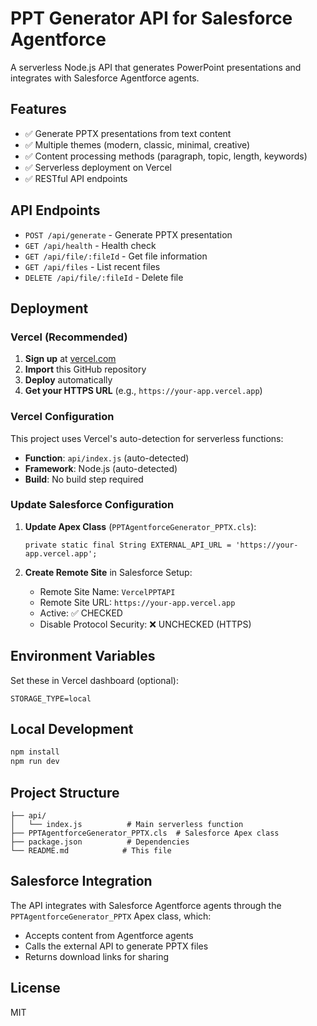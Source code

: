 # PPT Generator API for Salesforce Agentforce

A serverless Node.js API that generates PowerPoint presentations and integrates with Salesforce Agentforce agents.

## Features

- ✅ Generate PPTX presentations from text content
- ✅ Multiple themes (modern, classic, minimal, creative)
- ✅ Content processing methods (paragraph, topic, length, keywords)
- ✅ Serverless deployment on Vercel
- ✅ RESTful API endpoints

## API Endpoints

- `POST /api/generate` - Generate PPTX presentation
- `GET /api/health` - Health check
- `GET /api/file/:fileId` - Get file information
- `GET /api/files` - List recent files
- `DELETE /api/file/:fileId` - Delete file

## Deployment

### Vercel (Recommended)

1. **Sign up** at [vercel.com](https://vercel.com)
2. **Import** this GitHub repository
3. **Deploy** automatically
4. **Get your HTTPS URL** (e.g., `https://your-app.vercel.app`)

### Vercel Configuration

This project uses Vercel's auto-detection for serverless functions:
- **Function**: `api/index.js` (auto-detected)
- **Framework**: Node.js (auto-detected)
- **Build**: No build step required

### Update Salesforce Configuration

1. **Update Apex Class** (`PPTAgentforceGenerator_PPTX.cls`):
   ```apex
   private static final String EXTERNAL_API_URL = 'https://your-app.vercel.app';
   ```

2. **Create Remote Site** in Salesforce Setup:
   - Remote Site Name: `VercelPPTAPI`
   - Remote Site URL: `https://your-app.vercel.app`
   - Active: ✅ CHECKED
   - Disable Protocol Security: ❌ UNCHECKED (HTTPS)

## Environment Variables

Set these in Vercel dashboard (optional):

```
STORAGE_TYPE=local
```

## Local Development

```bash
npm install
npm run dev
```

## Project Structure

```
├── api/
│   └── index.js          # Main serverless function
├── PPTAgentforceGenerator_PPTX.cls  # Salesforce Apex class
├── package.json          # Dependencies
└── README.md            # This file
```

## Salesforce Integration

The API integrates with Salesforce Agentforce agents through the `PPTAgentforceGenerator_PPTX` Apex class, which:

- Accepts content from Agentforce agents
- Calls the external API to generate PPTX files
- Returns download links for sharing

## License

MIT 